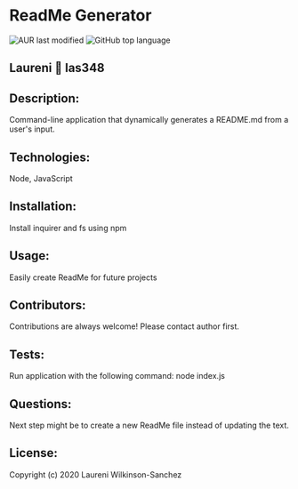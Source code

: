 # ReadMe Generator

  ![AUR last modified](https://img.shields.io/aur/last-modified/google-Chrome?color=teal&style=plastic)
  ![GitHub top language](https://img.shields.io/github/languages/top/badges/traffee?style=plastic)

  ## Laureni :wave: las348 
  ## Description:
  Command-line application that dynamically generates a README.md from a user's input. 

  ## Technologies:
  Node, JavaScript

  ##  Installation:
  Install inquirer and fs using npm

  ## Usage:
  Easily create ReadMe for future projects
  
  ## Contributors:
  Contributions are always welcome! Please contact author first.

  ## Tests:
  Run application with the following command: node index.js
  
  ## Questions:
  Next step might be to create a new ReadMe file instead of updating the text.

  ## License: 
  Copyright (c) 2020 Laureni Wilkinson-Sanchez